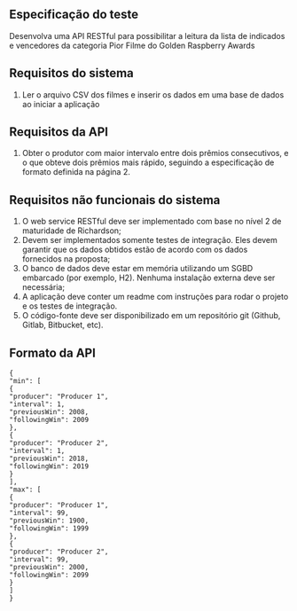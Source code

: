 ## Especificação do teste
Desenvolva uma API RESTful para possibilitar a leitura da lista de indicados e vencedores da
categoria Pior Filme do Golden Raspberry Awards

## Requisitos do sistema
1. Ler o arquivo CSV dos filmes e inserir os dados em uma base de dados ao iniciar a aplicação

## Requisitos da API
1. Obter o produtor com maior intervalo entre dois prêmios consecutivos, e o que obteve dois
   prêmios mais rápido, seguindo a especificação de formato definida na página 2.

## Requisitos não funcionais do sistema
1. O web service RESTful deve ser implementado com base no nível 2 de maturidade de
   Richardson;
2. Devem ser implementados somente testes de integração. Eles devem garantir que os dados
   obtidos estão de acordo com os dados fornecidos na proposta;
3. O banco de dados deve estar em memória utilizando um SGBD embarcado (por exemplo, H2).
   Nenhuma instalação externa deve ser necessária;
4. A aplicação deve conter um readme com instruções para rodar o projeto e os testes de
   integração.
5. O código-fonte deve ser disponibilizado em um repositório git (Github, Gitlab, Bitbucket, etc).

## Formato da API

```
{
"min": [
{
"producer": "Producer 1",
"interval": 1,
"previousWin": 2008,
"followingWin": 2009
},
{
"producer": "Producer 2",
"interval": 1,
"previousWin": 2018,
"followingWin": 2019
}
],
"max": [
{
"producer": "Producer 1",
"interval": 99,
"previousWin": 1900,
"followingWin": 1999
},
{
"producer": "Producer 2",
"interval": 99,
"previousWin": 2000,
"followingWin": 2099
}
]
}
```
